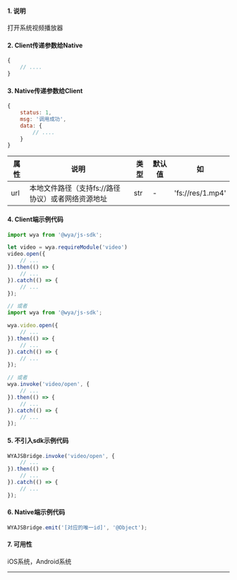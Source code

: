 #### 1. 说明

打开系统视频播放器

#### 2. Client传递参数给Native

```javascript
{
	// ....
}
```

#### 3. Native传递参数给Client

```javascript
{
	status: 1,
	msg: '调用成功',
	data: {
		// ....
	}
}
```


属性 | 说明 | 类型 | 默认值 | 如
---|---|---|---|---
url | 本地文件路径（支持fs://路径协议）或者网络资源地址 | str | - | 'fs://res/1.mp4'



#### 4. Client端示例代码

```javascript
import wya from '@wya/js-sdk';

let video = wya.requireModule('video')
video.open({
	// ...
}).then(() => {
	// ...
}).catch(() => {
	// ...
});

// 或者
import wya from '@wya/js-sdk';

wya.video.open({
	// ...
}).then(() => {
	// ...
}).catch(() => {
	// ...
});

// 或者
wya.invoke('video/open', {
	// ...
}).then(() => {
	// ...
}).catch(() => {
	// ...
});
```

#### 5. 不引入sdk示例代码

```javascript
WYAJSBridge.invoke('video/open', {
	// ...
}).then(() => {
	// ...
}).catch(() => {
	// ...
});
```

#### 6. Native端示例代码

```javascript
WYAJSBridge.emit('[对应的唯一id]', '@Object');
```

#### 7. 可用性

iOS系统，Android系统

---------

